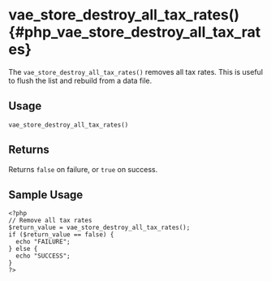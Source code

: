 # vae\_store\_destroy\_all\_tax\_rates() {#php_vae_store_destroy_all_tax_rates}

The `vae_store_destroy_all_tax_rates()` removes all tax rates. This is
useful to flush the list and rebuild from a data file.

## Usage

`vae_store_destroy_all_tax_rates()`

## Returns

Returns `false` on failure, or `true` on success.

## Sample Usage

    <?php
    // Remove all tax rates
    $return_value = vae_store_destroy_all_tax_rates();
    if ($return_value == false) {
      echo "FAILURE";
    } else {
      echo "SUCCESS";
    }
    ?>
